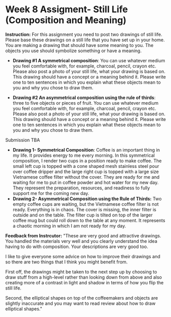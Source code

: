# Week 8 Assigment- Still Life (Composition and Meaning) 

**Instruction:**
For this assignment you need to post two drawings of still life. Please base these drawings on a still life that you have set up in your home.  You are making a drawing that should have some meaning to you.  The objects you use should symbolize something or have a meaning.

* **Drawing #1 A symmetrical composition**: You can use whatever medium you feel comfortable with, for example, charcoal, pencil, crayon etc. Please also post a photo of your still life, what your drawing is based on. This drawing should have a concept or a meaning behind it.  Please write one to ten sentences in which you explain what these objects mean to you and why you chose to draw them.

* **Drawing #2 An asymmetrical composition using the rule of thirds**: three to five objects or pieces of fruit. You can use whatever medium you feel comfortable with, for example, charcoal, pencil, crayon etc. Please also post a photo of your still life, what your drawing is based on. This drawing should have a concept or a meaning behind it.  Please write one to ten sentences in which you explain what these objects mean to you and why you chose to draw them.

Submission TBA

* **Drawing 1- Symmetrical Composition**: Coffee is an important thing in my life. It provides energy to me every morning. In this symmetrical composition, I render two cups in a position ready to make coffee. The small left cup is topped with a cone shaped mesh stainless steel pour over coffee dripper and the large right cup is topped with a large size Vietnamese coffee filter without the cover. They are ready for me and waiting for me to put in coffee powder and hot water for my new day. They represent the preparation, resources, and readiness to fully support me for the coming new day. 
* **Drawing 2- Asymmetrical Composition using the Rule of Thirds:** Two empty coffee cups are waiting, but the Vietnamese coffee filter is not ready. Everything is in chaos. The cover is missing, the inner filter is outside and on the table. The filter cup is tilted on top of the larger coffee mug but could roll down to the table at any moment. It represents a chaotic morning in which I am not ready for my day. 

**Feedback from Instrcutor:** "These are very good and attractive drawings. You handled the materials very well and you clearly understand the idea having to do with composition. Your descriptions are very good too.

I like to give everyone some advice on how to improve their drawings and so there are two things that I think you might benefit from.

First off, the drawings might be taken to the next step up by choosing to draw stuff from a high-level rather than looking down from above and also creating more of a contrast in light and shadow in terms of how you flip the still life.

Second, the elliptical shapes on top of the coffeemakers and objects are slightly inaccurate and you may want to read review about how to draw elliptical shapes."
